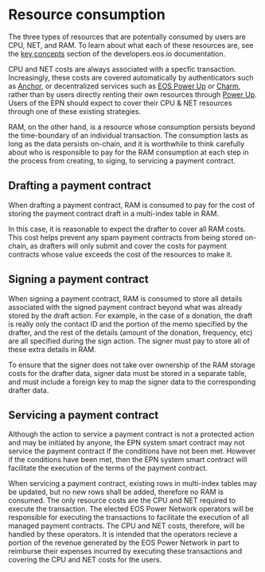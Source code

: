 # Resource consumption
The three types of resources that are potentially consumed by users are CPU, NET, and RAM. To learn about what each of these resources are, see the [key concepts](https://developers.eos.io/manuals/eosio.contracts/latest/key-concepts/index) section of the developers.eos.io documentation.

CPU and NET costs are always associated with a specfic transaction. Increasingly, these costs are covered automatically by authenticators such as [Anchor](https://greymass.com/en/anchor), or decentralized services such as [EOS Power Up](https://eospowerup.io/free) or [Charm](https://charm.chintai.io/), rather than by users directly renting their own resources through [Power Up](https://eosauthority.com/power?network=eos). Users of the EPN should expect to cover their CPU & NET resources through one of these existing strategies.

RAM, on the other hand, is a resource whose consumption persists beyond the time-boundary of an individual transaction. The consumption lasts as long as the data persists on-chain, and it is worthwhile to think carefully about who is responsible to pay for the RAM consumption at each step in the process from creating, to siging, to servicing a payment contract.

## Drafting a payment contract
When drafting a payment contract, RAM is consumed to pay for the cost of storing the payment contract draft in a multi-index table in RAM.

In this case, it is reasonable to expect the drafter to cover all RAM costs. This cost helps prevent any spam payment contracts from being stored on-chain, as drafters will only submit and cover the costs for payment contracts whose value exceeds the cost of the resources to make it.

## Signing a payment contract
When signing a payment contract, RAM is consumed to store all details associated with the signed payment contract beyond what was already stored by the draft action. For example, in the case of a donation, the draft is really only the contact ID and the portion of the memo specified by the drafter, and the rest of the details (amount of the donation, frequency, etc) are all specified during the sign action. The signer must pay to store all of these extra details in RAM.

To ensure that the signer does not take over ownership of the RAM storage costs for the drafter data, signer data must be stored in a separate table, and must include a foreign key to map the signer data to the corresponding drafter data.

## Servicing a payment contract
Although the action to service a payment contract is not a protected action and may be initiated by anyone, the EPN system smart contract may not service the payment contract if the conditions have not been met. However if the conditions have been met, then the EPN system smart contract will facilitate the execution of the terms of the payment contract. 

When servicing a payment contract, existing rows in multi-index tables may be updated, but no new rows shall be added, therefore no RAM is consumed. The only resource costs are the CPU and NET required to execute the transaction. The elected EOS Power Network operators will be responsible for executing the transactions to facilitate the execution of all managed payment contracts. The CPU and NET costs, therefore, will be handled by these operators. It is intended that the operators recieve a portion of the revenue generated by the EOS Power Network in part to reimburse their expenses incurred by executing these transactions and covering the CPU and NET costs for the users.
